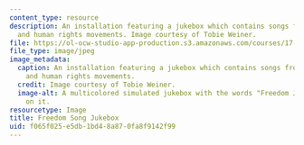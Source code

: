 ```yaml
---
content_type: resource
description: An installation featuring a jukebox which contains songs from the civil
  and human rights movements. Image courtesy of Tobie Weiner.
file: https://ol-ocw-studio-app-production.s3.amazonaws.com/courses/17-922-dr-martin-luther-king-jr-iap-design-seminar-january-iap-2013/f065f025e5db1bd48a870fa8f9142f99_Freedomjukeboxnew.jpg
file_type: image/jpeg
image_metadata:
  caption: An installation featuring a jukebox which contains songs from the civil
    and human rights movements.
  credit: Image courtesy of Tobie Weiner.
  image-alt: A multicolored simulated jukebox with the words "Freedom Jukebox" painted
    on it.
resourcetype: Image
title: Freedom Song Jukebox
uid: f065f025-e5db-1bd4-8a87-0fa8f9142f99
---
```

